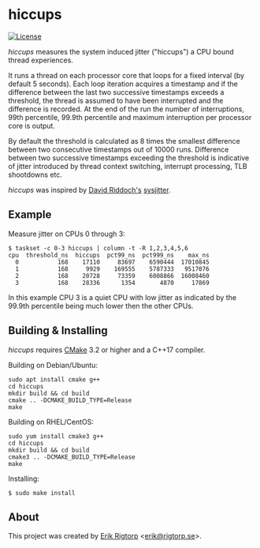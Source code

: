 # hiccups

[![License](https://img.shields.io/github/license/rigtorp/hiccups)](https://github.com/rigtorp/hiccups/blob/master/LICENSE)

*hiccups* measures the system induced jitter ("hiccups") a CPU bound thread
experiences.

It runs a thread on each processor core that loops for a fixed interval (by
default 5 seconds). Each loop iteration acquires a timestamp and if the
difference between the last two successive timestamps exceeds a threshold, the
thread is assumed to have been interrupted and the difference is recorded. At
the end of the run the number of interruptions, 99th percentile, 99.9th
percentile and maximum interruption per processor core is output.

By default the threshold is calculated as 8 times the smallest difference
between two consecutive timestamps out of 10000 runs. Difference between two
successive timestamps exceeding the threshold is indicative of jitter introduced
by thread context switching, interrupt processing, TLB shootdowns etc.

*hiccups* was inspired by [David Riddoch's](mailto:david@riddoch.org.uk)
[sysjitter](https://www.openonload.org/download/sysjitter/sysjitter-1.4.tgz).

## Example

Measure jitter on CPUs 0 through 3:
```
$ taskset -c 0-3 hiccups | column -t -R 1,2,3,4,5,6
cpu  threshold_ns  hiccups  pct99_ns  pct999_ns    max_ns
  0           168    17110     83697    6590444  17010845
  1           168     9929    169555    5787333   9517076
  2           168    20728     73359    6008866  16008460
  3           168    28336      1354       4870     17869
```

In this example CPU 3 is a quiet CPU with low jitter as indicated by the 99.9th
percentile being much lower then the other CPUs.

## Building & Installing

*hiccups* requires [CMake](https://cmake.org/) 3.2 or higher and a C++17
compiler.

Building on Debian/Ubuntu:

```
sudo apt install cmake g++
cd hiccups
mkdir build && cd build
cmake .. -DCMAKE_BUILD_TYPE=Release
make
```

Building on RHEL/CentOS:

```
sudo yum install cmake3 g++
cd hiccups
mkdir build && cd build
cmake3 .. -DCMAKE_BUILD_TYPE=Release
make
```

Installing:

```
$ sudo make install
```

## About

This project was created by [Erik Rigtorp](https://rigtorp.se)
<[erik@rigtorp.se](mailto:erik@rigtorp.se)>.
